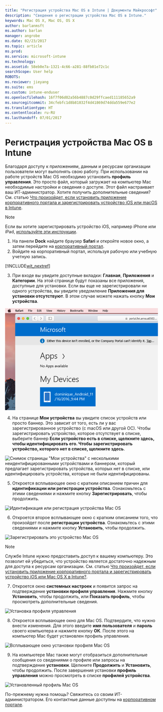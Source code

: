 ```yaml
---
title: "Регистрация устройства Mac OS в Intune | Документы Майкрософт"
description: "Сведения о регистрации устройства Mac OS в Intune."
keywords: Mac OS X, Mac OS, OS X
author: barlanmsft
ms.author: barlan
manager: angrobe
ms.date: 02/23/2017
ms.topic: article
ms.prod: 
ms.service: microsoft-intune
ms.technology: 
ms.assetid: 58eb0e7a-1321-4c66-a281-88fb01e72c1c
searchScope: User help
ROBOTS: 
ms.reviewer: jieyang
ms.suite: ems
ms.custom: intune-enduser
ms.openlocfilehash: 16f7f06d02a56b4887c0d29ffcaed111185652a9
ms.sourcegitcommit: 34cfebfc1d8b81032f4d41869d74dda559e677e2
ms.translationtype: HT
ms.contentlocale: ru-RU
ms.lasthandoff: 07/01/2017
---
```

# <a name="enroll-your-macos-device-in-intune"></a>Регистрация устройства Mac OS в Intune

Благодаря доступу к приложениям, данным и ресурсам организации пользователи могут выполнять свою работу. При использовании на работе устройств Mac OS необходимо установить __профиль управления__. Это просто файл, который загружает на компьютер Mac необходимые настройки и сведения о доступе. Этот файл настраивает ваш ИТ-администратор. Хотите получить дополнительные сведения? См. статью [Что произойдет, если установить приложение корпоративного портала и зарегистрировать устройство iOS или macOS в Intune](what-happens-if-you-install-the-company-portal-app-and-enroll-your-device-in-intune-ios.md).

  > [!NOTE]
  > Если вы хотите зарегистрировать устройство iOS, например iPhone или iPad, [используйте эти инструкции](enroll-your-device-in-intune-ios.md).

1. На панели __Dock__ найдите браузер __Safari__ и откройте новое окно, а затем перейдите на [корпоративный портал](http://portal.manage.microsoft.com).
2. Войдите на корпоративный портал, используя рабочую или учебную учетную запись.

  [!INCLUDE[wit_nextref](includes/end-user-password-guidance.md)]

3. При входе вы увидите доступные вкладки: __Главная__, __Приложения__ и __Категории__. На этой странице будут показаны все приложения, доступные для установки. Если вы еще не зарегистрировали ни одного устройства, вы увидите уведомление **Приложения для установки отсутствуют**. В этом случае можете нажать кнопку __Мои устройства__.

 ![Снимок экрана веб-портала с сообщением об отсутствии приложений для установки и кнопкой "Мои устройства" под ней.](./media/macOS_enroll_001_landing_page.png)

4. На странице __Мои устройства__ вы увидите список устройств или просто баннер. Это зависит от того, есть ли у вас зарегистрированное устройство (с macOS или другой ОС). Чтобы зарегистрировать устройство, которое отсутствует в списке, выберите баннер __Если устройство есть в списке, щелкните здесь, чтобы идентифицировать его. Чтобы зарегистрировать устройство, которого нет в списке, щелкните здесь__.

  ![Снимок страницы "Мои устройства" с несколькими неидентифицированными устройствами и баннером, который предлагает зарегистрировать устройства, которых нет в списке, или идентифицировать устройства, которые не были идентифицированы.](./media/macOS_enroll_002_tap_here_banner.png)

5. Откроется всплывающее окно с кратким описанием причин для __идентификации или регистрации устройства__. Ознакомьтесь с этими сведениями и нажмите кнопку __Зарегистрировать__, чтобы продолжить.

 ![Идентификация или регистрация устройства Mac OS](./media/macOS_enroll_003_IDenroll_popup.png)

6. Откроется второе всплывающее окно с кратким описанием того, что произойдет после __регистрации устройства__. Ознакомьтесь с этими сведениями и нажмите кнопку __Установить__, чтобы продолжить.

 ![Зарегистрировать это устройство Mac OS](./media/macOS_enroll_004_enroll_popup.png)

  > [!NOTE]
  > Службе Intune нужно предоставить доступ к вашему компьютеру. Это позволит ей убедиться, что устройство является достаточно надежным для доступа к ресурсам организации. См. статью [Что произойдет, если установить приложение корпоративного портала и зарегистрировать устройство iOS или Mac OS X в Intune?](what-happens-if-you-install-the-Company-Portal-app-and-enroll-your-device-in-intune-ios.md).

7. Откроется окно __системных настроек__ и появится запрос на подтверждение __установки профиля управления__. Нажмите кнопку __Установить__, чтобы продолжить, или __Показать профиль__, чтобы просмотреть дополнительные сведения.

 ![Установка профиля управления](./media/macOS_enroll_005_sysprefs_mgmt_profile.png)

8. Откроется всплывающее окно для Mac OS. Подтвердите, что нужно внести изменения. Для этого введите __имя пользователя__ и __пароль__ своего компьютера и нажмите кнопку __OК__. После этого на компьютер Mac будет установлен профиль управления.

 ![Всплывающее окно установки профиля Mac OS](./media/macOS_enroll_006_sysprefs_admin_login.png)

9. На компьютере Mac также могут отобразиться дополнительные сообщения со сведениями о профиле или запросы на подтверждение __установки__. Щелкните __Продолжить__ и __Установить__, чтобы продолжить. После завершения установки __профиль управления__ можно просмотреть в списке __профилей устройства__.

 ![Установленный профиль Mac OS](./media/macOS_enroll_007_sysprefs_installed_profile.png)

По-прежнему нужна помощь? Свяжитесь со своим ИТ-администратором. Его контактные данные доступны на [корпоративном портале](http://portal.manage.microsoft.com).
